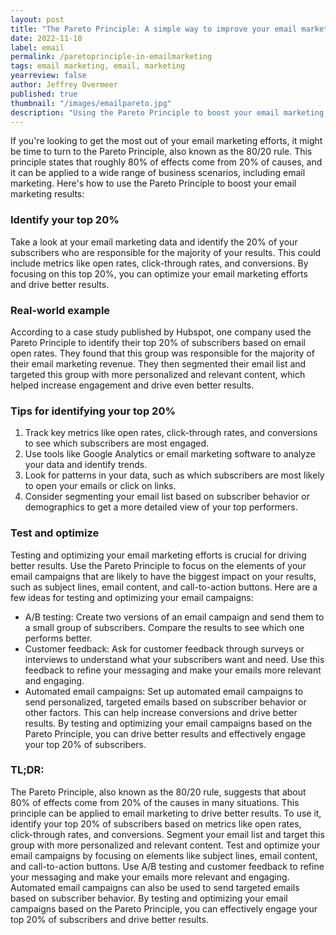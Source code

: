 ```yaml
---
layout: post
title: "The Pareto Principle: A simple way to improve your email marketing result"
date: 2022-11-10
label: email
permalink: /paretoprinciple-in-emailmarketing
tags: email marketing, email, marketing
yearreview: false
author: Jeffrey Overmeer
published: true
thumbnail: "/images/emailpareto.jpg"
description: "Using the Pareto Principle to boost your email marketing results"
---
```


If you're looking to get the most out of your email marketing efforts, it might be time to turn to the Pareto Principle, also known as the 80/20 rule. This principle states that roughly 80% of effects come from 20% of causes, and it can be applied to a wide range of business scenarios, including email marketing. Here's how to use the Pareto Principle to boost your email marketing results:

### Identify your top 20%
Take a look at your email marketing data and identify the 20% of your subscribers who are responsible for the majority of your results. This could include metrics like open rates, click-through rates, and conversions. By focusing on this top 20%, you can optimize your email marketing efforts and drive better results.

### Real-world example
According to a case study published by Hubspot, one company used the Pareto Principle to identify their top 20% of subscribers based on email open rates. They found that this group was responsible for the majority of their email marketing revenue. They then segmented their email list and targeted this group with more personalized and relevant content, which helped increase engagement and drive even better results.

### Tips for identifying your top 20%
1. Track key metrics like open rates, click-through rates, and conversions to see which subscribers are most engaged.
1. Use tools like Google Analytics or email marketing software to analyze your data and identify trends.
1. Look for patterns in your data, such as which subscribers are most likely to open your emails or click on links.
1. Consider segmenting your email list based on subscriber behavior or demographics to get a more detailed view of your top performers.

### Test and optimize
Testing and optimizing your email marketing efforts is crucial for driving better results. Use the Pareto Principle to focus on the elements of your email campaigns that are likely to have the biggest impact on your results, such as subject lines, email content, and call-to-action buttons. Here are a few ideas for testing and optimizing your email campaigns:

- A/B testing: Create two versions of an email campaign and send them to a small group of subscribers. Compare the results to see which one performs better.
- Customer feedback: Ask for customer feedback through surveys or interviews to understand what your subscribers want and need. Use this feedback to refine your messaging and make your emails more relevant and engaging.
- Automated email campaigns: Set up automated email campaigns to send personalized, targeted emails based on subscriber behavior or other factors. This can help increase conversions and drive better results.
By testing and optimizing your email campaigns based on the Pareto Principle, you can drive better results and effectively engage your top 20% of subscribers.

### TL;DR: 
The Pareto Principle, also known as the 80/20 rule, suggests that about 80% of effects come from 20% of the causes in many situations. This principle can be applied to email marketing to drive better results. To use it, identify your top 20% of subscribers based on metrics like open rates, click-through rates, and conversions. Segment your email list and target this group with more personalized and relevant content. Test and optimize your email campaigns by focusing on elements like subject lines, email content, and call-to-action buttons. Use A/B testing and customer feedback to refine your messaging and make your emails more relevant and engaging. Automated email campaigns can also be used to send targeted emails based on subscriber behavior. By testing and optimizing your email campaigns based on the Pareto Principle, you can effectively engage your top 20% of subscribers and drive better results.

